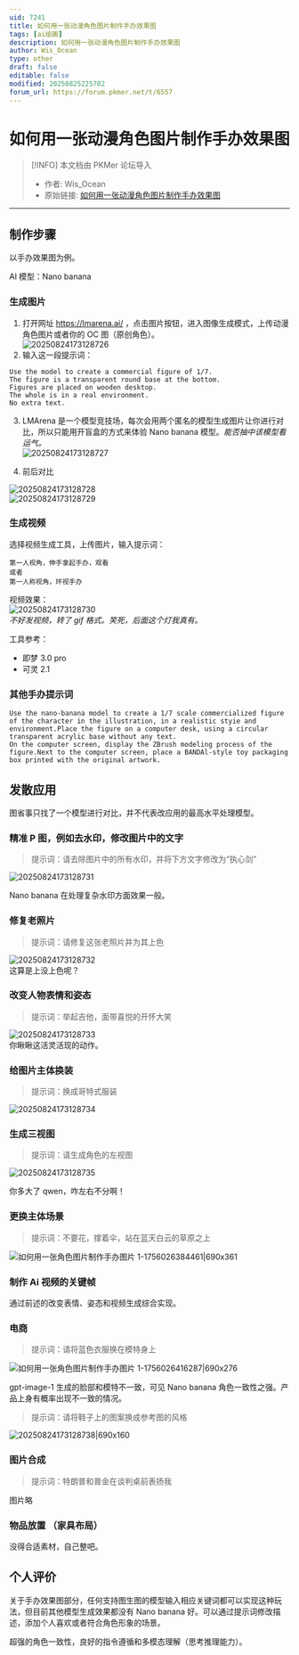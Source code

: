 ```yaml
---
uid: 7241
title: 如何用一张动漫角色图片制作手办效果图
tags: [ai绘画]
description: 如何用一张动漫角色图片制作手办效果图
author: Wis_Ocean
type: other
draft: false
editable: false
modified: 20250825225702
forum_url: https://forum.pkmer.net/t/6557
---
```


# 如何用一张动漫角色图片制作手办效果图

> [!INFO] 本文档由 PKMer 论坛导入  
> - 作者: Wis_Ocean
> - 原始链接: [如何用一张动漫角色图片制作手办效果图](https://forum.pkmer.net/t/6557)

---

## 制作步骤
以手办效果图为例。

AI 模型：Nano banana

### 生成图片
1. 打开网址 https://lmarena.ai/ ，点击图片按钮，进入图像生成模式，上传动漫角色图片或者你的 OC 图（原创角色）。  
   ![20250824173128726](https://cdn.pkmer.cn/original/1X/c527758496f76899ae9a7c0e93711353d693aa13.jpeg)
2. 输入这一段提示词：

```
Use the model to create a commercial figure of 1/7.  
The figure is a transparent round base at the bottom.  
Figures are placed on wooden desktop.  
The whole is in a real environment.  
No extra text.
```

3. LMArena 是一个模型竞技场，每次会用两个匿名的模型生成图片让你进行对比，所以只能用开盲盒的方式来体验 Nano banana 模型。*能否抽中该模型看运气。*  
![20250824173128727](https://cdn.pkmer.cn/original/1X/581b3f607a710cd49884541e0fea67ee9a9cc931.jpeg)

4. 前后对比

![20250824173128728](https://cdn.pkmer.cn/original/1X/85bf6c5f1a5ffbcc20745743661570b9e40b0e66.jpeg)  
![20250824173128729](https://cdn.pkmer.cn/original/1X/8cacd132a95814d420b1bdbe0b934794eeb7f367.jpeg)

### 生成视频
选择视频生成工具，上传图片，输入提示词：

```
第一人视角，伸手拿起手办，观看
或者
第一人称视角，环视手办
```

视频效果：  
![20250824173128730](https://cdn.pkmer.cn/original/1X/a45e755eb43091433185848d1425e2d8b3c7419d.gif)  
*不好发视频，转了 gif 格式。笑死，后面这个灯我真有。*

工具参考：
- 即梦 3.0 pro
- 可灵 2.1

### 其他手办提示词

```
Use the nano-banana model to create a 1/7 scale commercialized figure of the character in the illustration, in a realistic styie and environment.Place the figure on a computer desk, using a circular transparent acrylic base without any text.
On the computer screen, display the ZBrush modeling process of the figure.Next to the computer screen, place a BANDAl-style toy packaging box printed with the original artwork.
```

## 发散应用

图省事只找了一个模型进行对比，并不代表改应用的最高水平处理模型。

### 精准 P 图，例如去水印，修改图片中的文字

> 提示词：请去除图片中的所有水印，并将下方文字修改为“执心剑”

![20250824173128731](https://cdn.pkmer.cn/original/1X/82d41afbdc7c00b692f5521ec86d48d0c7c27456.jpeg)

Nano banana 在处理复杂水印方面效果一般。

### 修复老照片

>  提示词：请修复这张老照片并为其上色

![20250824173128732](https://cdn.pkmer.cn/original/1X/7fcd3ee971e68f059b6d1015c37aa552325acbc5.jpeg)  
这算是上没上色呢？

### 改变人物表情和姿态

>  提示词：举起吉他，面带喜悦的开怀大笑

![20250824173128733](https://cdn.pkmer.cn/original/1X/f28715f2c1173aadc459d2571023826fb05c0353.jpeg)  
你瞅瞅这活灵活现的动作。

### 给图片主体换装

> 提示词：换成哥特式服装

![20250824173128734](https://cdn.pkmer.cn/original/1X/ce306a591f924440a47fe4fe95e00c5877c825be.jpeg)

### 生成三视图

> 提示词：请生成角色的左视图

![20250824173128735](https://cdn.pkmer.cn/original/1X/fb22db0f9985850902e5e97ac55dd9c8d67e3390.jpeg)  

你多大了 qwen，咋左右不分啊！

### 更换主体场景

> 提示词：不要花，撑着伞，站在蓝天白云的草原之上

![如何用一张角色图片制作手办图片 1-1756026384461|690x361](upload://aE4E1RS27kFOSb4bwRHkPz7EsZ0.jpeg)


### 制作 Ai 视频的关键帧
通过前述的改变表情、姿态和视频生成综合实现。

### 电商

> 提示词：请将蓝色衣服换在模特身上

![如何用一张角色图片制作手办图片 1-1756026416287|690x276](upload://uQz8vzFBRhIeva2DKLSfOi0GHlX.jpeg)


gpt-image-1 生成的脸部和模特不一致，可见 Nano banana 角色一致性之强。产品上身有概率出现不一致的情况。

> 提示词：请将鞋子上的图案换成参考图的风格

![20250824173128738|690x160](upload://wF0Bj1KWcc2VCcbRYqnen3QEhjD.jpeg)


### 图片合成

> 提示词：特朗普和普金在谈判桌前表扬我

图片略

### 物品放置 （家具布局）
没得合适素材，自己整吧。

## 个人评价

关于手办效果图部分，任何支持图生图的模型输入相应关键词都可以实现这种玩法，但目前其他模型生成效果都没有 Nano banana 好。可以通过提示词修改描述，添加个人喜欢或者符合角色形象的场景。

超强的角色一致性，良好的指令遵循和多模态理解（思考推理能力）。
